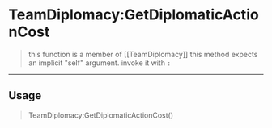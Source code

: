 # TeamDiplomacy:GetDiplomaticActionCost
> this function is a member of [[TeamDiplomacy]]
> this method expects an implicit "self" argument. invoke it with `:`
-----
## Usage
> TeamDiplomacy:GetDiplomaticActionCost()
